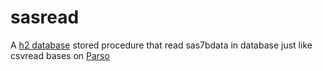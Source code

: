 # sasread
A [h2 database](http://www.h2database.com/html/main.html) stored procedure that read sas7bdata in database just like csvread
bases on [Parso](http://lifescience.opensource.epam.com/parso.html)
